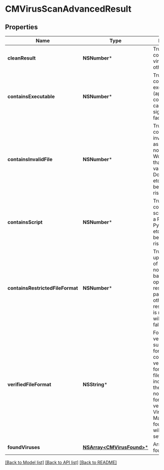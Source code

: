 # CMVirusScanAdvancedResult

## Properties
Name | Type | Description | Notes
------------ | ------------- | ------------- | -------------
**cleanResult** | **NSNumber*** | True if the scan contained no viruses, false otherwise | [optional] 
**containsExecutable** | **NSNumber*** | True if the scan contained an executable (application code), which can be a significant risk factor | [optional] 
**containsInvalidFile** | **NSNumber*** | True if the scan contained an invalid file (such as a PDF that is not a valid PDF, Word Document that is not a valid Word Document, etc.), which can be a significant risk factor | [optional] 
**containsScript** | **NSNumber*** | True if the scan contained a script (such as a PHP script, Python script, etc.) which can be a significant risk factor | [optional] 
**containsRestrictedFileFormat** | **NSNumber*** | True if the uploaded file is of a type that is not allowed based on the optional restrictFileTypes parameter, false otherwise; if restrictFileTypes is not set, this will always be false | [optional] 
**verifiedFileFormat** | **NSString*** | For file format verification-supported file formats, the contents-verified file format of the file.  Null indicates that the file format is not supported for contents verification.  If a Virus or Malware is found, this field will always be set to Null. | [optional] 
**foundViruses** | [**NSArray&lt;CMVirusFound&gt;***](CMVirusFound.md) | Array of viruses found, if any | [optional] 

[[Back to Model list]](../README.md#documentation-for-models) [[Back to API list]](../README.md#documentation-for-api-endpoints) [[Back to README]](../README.md)


